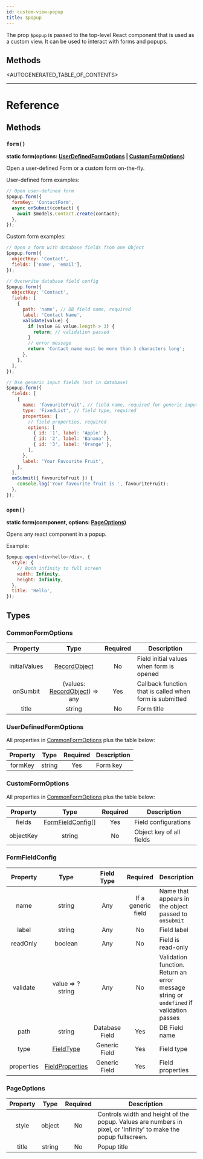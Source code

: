```yaml
---
id: custom-view-popup
title: $popup
---
```


The prop `$popup` is passed to the top-level React component that is used as a
custom view. It can be used to interact with forms and popups.

## Methods

<AUTOGENERATED_TABLE_OF_CONTENTS>

---

# Reference

## Methods

### `form()`

**static form(options: [UserDefinedFormOptions](#UserDefinedFormOptions) | [CustomFormOptions](#CustomFormOptions))**

Open a user-defined Form or a custom form on-the-fly.

User-defined form examples:

```javascript
// Open user-defined form
$popup.form({
  formKey: 'ContactForm',
  async onSubmit(contact) {
    await $models.Contact.create(contact);
  },
});
```

Custom form examples:

```javascript
// Open a form with database fields from one Object
$popup.form({
  objectKey: 'Contact',
  fields: ['name', 'email'],
});

// Overwrite database field config
$popup.form({
  objectKey: 'Contact',
  fields: [
    {
      path: 'name', // DB field name, required
      label: 'Contact Name',
      validate(value) {
        if (value && value.length > 3) {
          return; // validation passed
        }
        // error message
        return 'Contact name must be more than 3 characters long';
      },
    },
  ],
});

// Use generic input fields (not in database)
$popup.form({
  fields: [
    {
      name: 'favouriteFruit', // field name, required for generic input
      type: 'FixedList', // field type, required
      properties: {
        // field properties, required
        options: [
          { id: '1', label: 'Apple' },
          { id: '2', label: 'Banana' },
          { id: '3', label: 'Orange' },
        ],
      },
      label: 'Your Favourite Fruit',
    },
  ],
  onSubmit({ favouriteFruit }) {
    console.log('Your favourite fruit is ', favouriteFruit);
  },
});
```

### `open()`

**static form(component, options: [PageOptions](#PageOptions))**

Opens any react component in a popup.

Example:

```javascript
$popup.open(<div>hello</div>, {
  style: {
    // Both infinity to full screen
    width: Infinity,
    height: Infinity,
  },
  title: 'Hello',
});
```

## Types

### CommonFormOptions

|   Property    |                               Type                               | Required | Description                                             |
| :-----------: | :--------------------------------------------------------------: | :------: | ------------------------------------------------------- |
| initialValues |         [RecordObject](custom-view-models#RecordObject)          |    No    | Field initial values when form is opened                |
|   onSumbit    | (values: [RecordObject](custom-view-models#RecordObject)) => any |   Yes    | Callback function that is called when form is submitted |
|     title     |                              string                              |    No    | Form title                                              |

### UserDefinedFormOptions

All properties in [CommonFormOptions](#CommonFormOptions) plus the table below:

| Property |  Type  | Required | Description |
| :------: | :----: | :------: | ----------- |
| formKey  | string |   Yes    | Form key    |

### CustomFormOptions

All properties in [CommonFormOptions](#CommonFormOptions) plus the table below:

| Property  |                 Type                  | Required | Description              |
| :-------: | :-----------------------------------: | :------: | ------------------------ |
|  fields   | [FormFieldConfig](#FormFieldConfig)[] |   Yes    | Field configurations     |
| objectKey |                string                 |    No    | Object key of all fields |

### FormFieldConfig

|  Property  |                Type                 |   Field Type   |      Required      | Description                                                                             |
| :--------: | :---------------------------------: | :------------: | :----------------: | --------------------------------------------------------------------------------------- |
|    name    |               string                |      Any       | If a generic field | Name that appears in the object passed to `onSubmit`                                    |
|   label    |               string                |      Any       |         No         | Field label                                                                             |
|  readOnly  |               boolean               |      Any       |         No         | Field is read-only                                                                      |
|  validate  |          value => ?string           |      Any       |         No         | Validation function. Return an error message string or `undefined` if validation passes |
|    path    |               string                | Database Field |        Yes         | DB Field name                                                                           |
|    type    |       [FieldType](#FieldType)       | Generic Field  |        Yes         | Field type                                                                              |
| properties | [FieldProperties](#FieldProperties) | Generic Field  |        Yes         | Field properties                                                                        |

### PageOptions

| Property |  Type  | Required | Description                                                                                                      |
| :------: | :----: | :------: | ---------------------------------------------------------------------------------------------------------------- |
|  style   | object |    No    | Controls width and height of the popup. Values are numbers in pixel, or 'Infinity' to make the popup fullscreen. |
|  title   | string |    No    | Popup title                                                                                                      |
